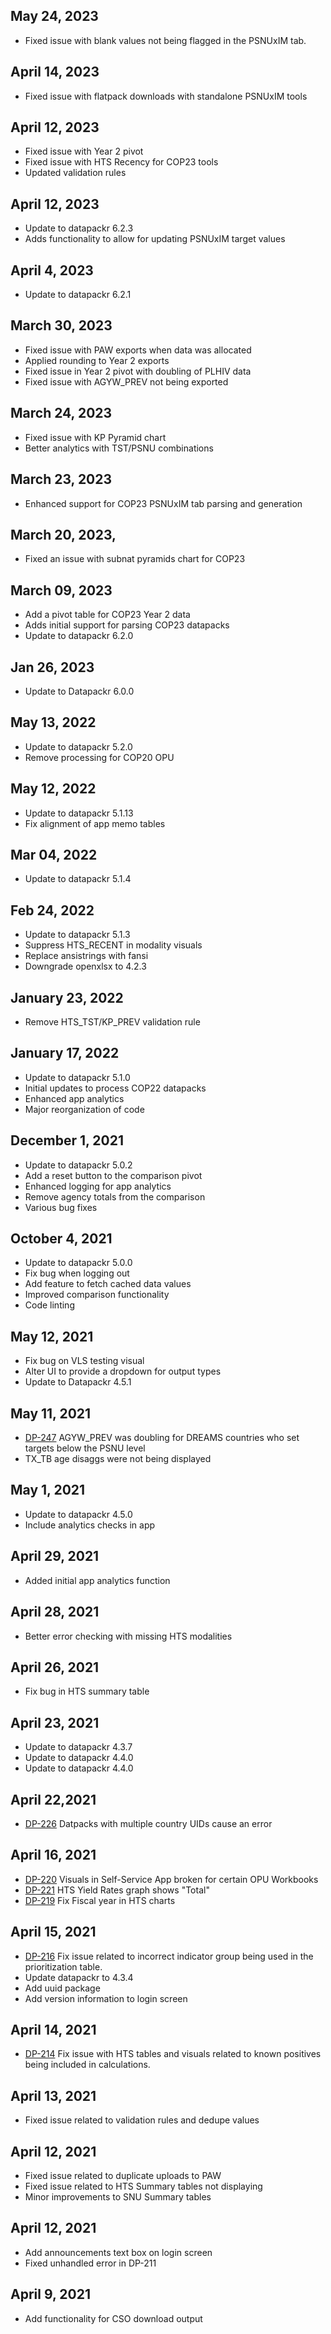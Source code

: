 ## May 24, 2023
 * Fixed issue with blank values not being flagged in the PSNUxIM tab.

## April 14, 2023
 * Fixed issue with flatpack downloads with standalone PSNUxIM tools

## April 12, 2023
 * Fixed issue with Year 2 pivot 
 * Fixed issue with HTS Recency for COP23 tools
 * Updated validation rules
 
## April 12, 2023
 * Update to datapackr 6.2.3
 * Adds functionality to allow for updating PSNUxIM target values
 
## April 4, 2023
 * Update to datapackr 6.2.1
 
## March 30, 2023
 * Fixed issue with PAW exports when data was allocated
 * Applied rounding to Year 2 exports
 * Fixed issue in Year 2 pivot with doubling of PLHIV data
 * Fixed issue with AGYW_PREV not being exported
 
## March 24, 2023
 * Fixed issue with KP Pyramid chart
 * Better analytics with TST/PSNU combinations
 
## March 23, 2023
 * Enhanced support for COP23 PSNUxIM tab parsing and generation

## March 20, 2023,
 * Fixed an issue with subnat pyramids chart for COP23 

## March 09, 2023
 * Add a pivot table for COP23 Year 2 data
 * Adds initial support for parsing COP23 datapacks
 * Update to datapackr 6.2.0
 
## Jan 26, 2023
 * Update to Datapackr 6.0.0

## May 13, 2022
 * Update to datapackr 5.2.0
 * Remove processing for COP20 OPU
## May 12, 2022
 * Update to datapackr 5.1.13
 * Fix alignment of app memo tables

## Mar 04, 2022
 * Update to datapackr 5.1.4

## Feb 24, 2022
 * Update to datapackr 5.1.3
 * Suppress HTS_RECENT in modality visuals
 * Replace ansistrings with fansi
 * Downgrade openxlsx to 4.2.3

## January 23, 2022
* Remove HTS_TST/KP_PREV validation rule

## January 17, 2022
* Update to datapackr 5.1.0
* Initial updates to process COP22 datapacks
* Enhanced app analytics
* Major reorganization of code

## December 1, 2021
* Update to datapackr 5.0.2
* Add a reset button to the comparison pivot
* Enhanced logging for app analytics
* Remove agency totals from the comparison
* Various bug fixes

## October 4, 2021
* Update to datapackr 5.0.0
* Fix bug when logging out
* Add feature to fetch cached data values
* Improved comparison functionality
* Code linting

## May 12, 2021
* Fix bug on VLS testing visual
* Alter UI to provide a dropdown for output types
* Update to Datapackr 4.5.1

## May 11, 2021
* [DP-247](https://jira.pepfar.net/browse/DP-247) AGYW_PREV was doubling for DREAMS countries who set targets below the PSNU level
* TX_TB age disaggs were not being displayed

## May 1, 2021
* Update to datapackr 4.5.0
* Include analytics checks in app

## April 29, 2021
* Added initial app analytics function

## April 28, 2021
* Better error checking with missing HTS modalities

## April 26, 2021
* Fix bug in HTS summary table

## April 23, 2021
* Update to datapackr 4.3.7
* Update to datapackr 4.4.0
* Update to datapackr 4.4.0


## April 22,2021
* [DP-226](https://jira.pepfar.net/browse/DP-226) Datpacks with multiple country UIDs cause an error

## April 16, 2021
* [DP-220](https://jira.pepfar.net/browse/DP-220) Visuals in Self-Service App broken for certain OPU Workbooks
* [DP-221](https://jira.pepfar.net/browse/DP-221) HTS Yield Rates graph shows "Total"
* [DP-219](https://jira.pepfar.net/browse/DP-219) Fix Fiscal year in HTS charts 

## April 15, 2021
* [DP-216](https://jira.pepfar.net/browse/DP-216) Fix issue related to incorrect indicator group being used in the prioritization table. 
* Update datapackr to 4.3.4
* Add uuid package
* Add version information to login screen

## April 14, 2021
* [DP-214](https://jira.pepfar.net/browse/DP-214) Fix issue with HTS tables and visuals related to known positives being included in calculations.

## April 13, 2021
* Fixed issue related to validation rules and dedupe values

## April 12, 2021
* Fixed issue related to duplicate uploads to PAW
* Fixed issue related to HTS Summary tables not displaying
* Minor improvements to SNU Summary tables

## April 12, 2021
* Add announcements text box on login screen
* Fixed unhandled error in DP-211

## April 9, 2021
* Add functionality for CSO download output
